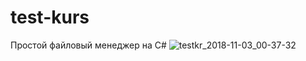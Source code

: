 # test-kurs
Простой файловый менеджер на C#
![testkr_2018-11-03_00-37-32](https://user-images.githubusercontent.com/31632112/47936900-fcdaec80-df00-11e8-9192-45a63f60b496.png)
